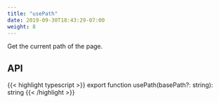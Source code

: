 ```yaml
---
title: "usePath"
date: 2019-09-30T18:43:29-07:00
weight: 8
---
```


Get the current path of the page.

## API

{{< highlight typescript >}}
export function usePath(basePath?: string): string
{{< /highlight >}}
